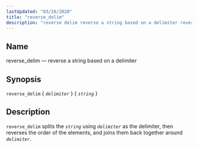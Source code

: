 ```yaml
---
lastUpdated: "03/26/2020"
title: "reverse_delim"
description: "reverse delim reverse a string based on a delimiter reverse delim delimiter string reverse delim splits the string using delimiter as the delimiter then reverses the order of the elements and joins them back together around delimiter..."
---
```


<a name="sieve.ref.reverse_delim"></a> 
## Name

reverse_delim — reverse a string based on a delimiter

## Synopsis

`reverse_delim` { *`delimiter`* } { *`string`* }

<a name="idp31173168"></a> 
## Description

`reverse_delim` splits the *`string`* using *`delimiter`* as the delimiter, then reverses the order of the elements, and joins them back together around *`delimiter`*.